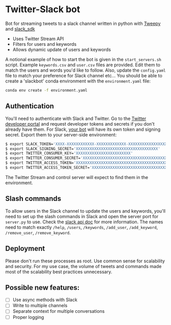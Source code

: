 # Twitter-Slack bot

Bot for streaming tweets to a slack channel written in python with 
[Tweepy](https://github.com/tweepy/tweepy) and 
[slack_sdk](https://github.com/slackapi/python-slack-sdk)

  * Uses Twitter Stream API
  * Filters for users and keywords
  * Allows dynamic update of users and keywords

A notional example of how to start the bot is given in the `start_servers.sh` 
script. Example `keywords.csv` and `user.csv` files are provided. Edit them 
to match the users and words you'd like to follow. Also, update the 
`config.yaml` file to match your preference for Slack channel etc... You
should be able to create a 'slackbot' conda environment with the 
`environment.yaml` file:

```bash
conda env create -f environment.yaml
```

## Authentication

You'll need to authenticate with Slack and Twitter. Go to the [Twitter 
developer portal](https://developer.twitter.com/en) and request developer 
tokens and secrets if you don't already have them. For Slack, 
[your bot](https://slack.com/help/articles/115005265703-Create-a-bot-for-your-workspace) 
will have its own token and signing secret. Export them to your server-side 
environment:

```bash
$ export SLACK_TOKEN='XXXX-XXXXXXXXXXXX-XXXXXXXXXXXXX-XXXXXXXXXXXXXXXXXXXXXXXX'
$ export SLACK_SIGNING_SECRET='XXXXXXXXXXXXXXXXXXXXXXXXXXXXXXXXXXXX'
$ export TWITTER_CONSUMER_KEY='XXXXXXXXXXXXXXXXXXXXXXXX'
$ export TWITTER_CONSUMER_SECRET='XXXXXXXXXXXXXXXXXXXXXXXXXXXXXXXXXXXXXXXXXXXXXXXX'
$ export TWITTER_ACCESS_TOKEN='XXXXXXXXXXXXXXXXXXXXXXXXXXXXXXXXXXXXXXXXXXXXXXXX'
$ export TWITTER_ACCESS_TOKEN_SECRET='XXXXXXXXXXXXXXXXXXXXXXXXXXXXXXXXXXXXXXXXXXX'
```

The Twitter Stream and control server will expect to find them in the environment.

## Slash commands

To allow users in the Slack channel to update the users and keywords, you'll 
need to set up the slash commands in Slack and open the server port for 
`server.py` to use. Check the [slack api doc](https://api.slack.com/interactivity/slash-commands)
for more information. The names need to match exactly `/help`, `/users`, 
`/keywords`, `/add_user`, `/add_keyword`, `/remove_user`, `/remove_keyword`.

## Deployment

Please don't run these processes as root. Use common sense for 
scalability and security. For my use case, the volume of tweets and commands
made most of the scalability best practices unnecessary.

## Possible new features:
  - [ ] Use async methods with Slack
  - [ ] Write to multiple channels
  - [ ] Separate context for multiple conversations
  - [ ] Proper logging
